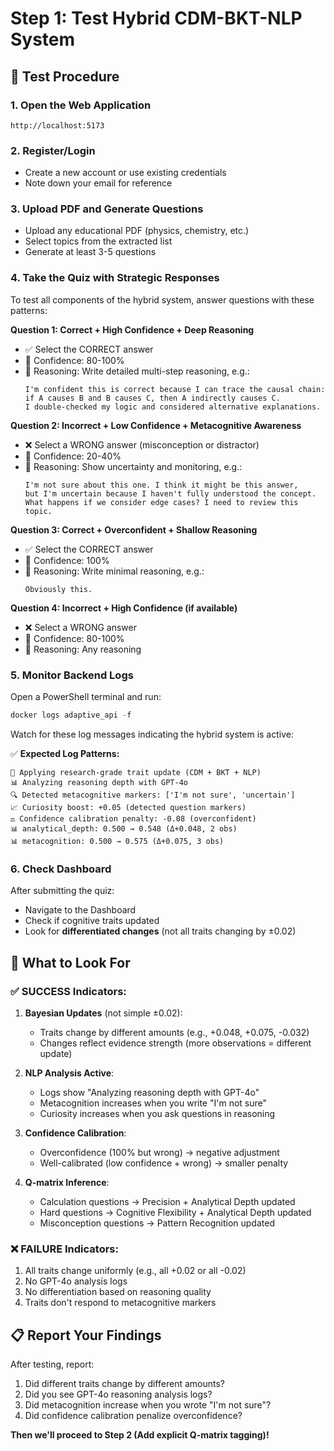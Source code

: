 # Step 1: Test Hybrid CDM-BKT-NLP System

## 🧪 Test Procedure

### 1. Open the Web Application
```
http://localhost:5173
```

### 2. Register/Login
- Create a new account or use existing credentials
- Note down your email for reference

### 3. Upload PDF and Generate Questions
- Upload any educational PDF (physics, chemistry, etc.)
- Select topics from the extracted list
- Generate at least 3-5 questions

### 4. Take the Quiz with Strategic Responses

To test all components of the hybrid system, answer questions with these patterns:

**Question 1: Correct + High Confidence + Deep Reasoning**
- ✅ Select the CORRECT answer
- 🎯 Confidence: 80-100%
- 📝 Reasoning: Write detailed multi-step reasoning, e.g.:
  ```
  I'm confident this is correct because I can trace the causal chain:
  if A causes B and B causes C, then A indirectly causes C.
  I double-checked my logic and considered alternative explanations.
  ```

**Question 2: Incorrect + Low Confidence + Metacognitive Awareness**
- ❌ Select a WRONG answer (misconception or distractor)
- 🎯 Confidence: 20-40%
- 📝 Reasoning: Show uncertainty and monitoring, e.g.:
  ```
  I'm not sure about this one. I think it might be this answer,
  but I'm uncertain because I haven't fully understood the concept.
  What happens if we consider edge cases? I need to review this topic.
  ```

**Question 3: Correct + Overconfident + Shallow Reasoning**
- ✅ Select the CORRECT answer
- 🎯 Confidence: 100%
- 📝 Reasoning: Write minimal reasoning, e.g.:
  ```
  Obviously this.
  ```

**Question 4: Incorrect + High Confidence (if available)**
- ❌ Select a WRONG answer
- 🎯 Confidence: 80-100%
- 📝 Reasoning: Any reasoning

### 5. Monitor Backend Logs

Open a PowerShell terminal and run:
```powershell
docker logs adaptive_api -f
```

Watch for these log messages indicating the hybrid system is active:

✅ **Expected Log Patterns:**
```
🧠 Applying research-grade trait update (CDM + BKT + NLP)
📊 Analyzing reasoning depth with GPT-4o
🔍 Detected metacognitive markers: ['I'm not sure', 'uncertain']
📈 Curiosity boost: +0.05 (detected question markers)
⚖️ Confidence calibration penalty: -0.08 (overconfident)
📊 analytical_depth: 0.500 → 0.548 (Δ+0.048, 2 obs)
📊 metacognition: 0.500 → 0.575 (Δ+0.075, 3 obs)
```

### 6. Check Dashboard

After submitting the quiz:
- Navigate to the Dashboard
- Check if cognitive traits updated
- Look for **differentiated changes** (not all traits changing by ±0.02)

## 🔬 What to Look For

### ✅ SUCCESS Indicators:

1. **Bayesian Updates** (not simple ±0.02):
   - Traits change by different amounts (e.g., +0.048, +0.075, -0.032)
   - Changes reflect evidence strength (more observations = different update)

2. **NLP Analysis Active**:
   - Logs show "Analyzing reasoning depth with GPT-4o"
   - Metacognition increases when you write "I'm not sure"
   - Curiosity increases when you ask questions in reasoning

3. **Confidence Calibration**:
   - Overconfidence (100% but wrong) → negative adjustment
   - Well-calibrated (low confidence + wrong) → smaller penalty

4. **Q-matrix Inference**:
   - Calculation questions → Precision + Analytical Depth updated
   - Hard questions → Cognitive Flexibility + Analytical Depth updated
   - Misconception questions → Pattern Recognition updated

### ❌ FAILURE Indicators:

1. All traits change uniformly (e.g., all +0.02 or all -0.02)
2. No GPT-4o analysis logs
3. No differentiation based on reasoning quality
4. Traits don't respond to metacognitive markers

## 📋 Report Your Findings

After testing, report:
1. Did different traits change by different amounts?
2. Did you see GPT-4o reasoning analysis logs?
3. Did metacognition increase when you wrote "I'm not sure"?
4. Did confidence calibration penalize overconfidence?

**Then we'll proceed to Step 2 (Add explicit Q-matrix tagging)!**
